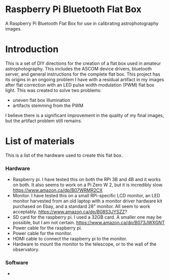 # Raspberry Pi Bluetooth Flat Box
A Raspberry Pi Bluetooth Flat Box for use in calibrating astrophotography images.

# Introduction
This is a set of DIY directions for the creation of a flat box used in amateur astrophotography. This includes the ASCOM device drivers, bluetooth server, and general instructions for the complete flat box. This project has its origins in an ongoing problem I have with a residual artifact in my images after flat correction with an LED pulse width modulation (PWM) flat box light. This was created to solve two problems:

* uneven flat box illumination
* artifacts stemming from the PWM

I believe there is a significant improvement in the quality of my final images, but the artifact problem still remains.

# List of materials
This is a list of the hardware used to create this flat box.

### Hardware
* Raspberry pi. I have tested this on both the RPi 3B and 4B and it works on both. It also seems to work on a Pi Zero W 2, but it is incredibly slow. https://www.amazon.ca/dp/B07WRMR2CX
* Monitor. I have tested this on a small RPi-specific LCD monitor, an LED monitor harvested from an old laptop with a monitor driver hardware kit purchased on Ebay, and a standard 28" monitor. All seem to work acceptably. https://www.amazon.ca/dp/B08S3JYSZZ?
* SD card for the raspberry pi. I used a 32GB card. A smaller one may be possible, but I am not certain. https://www.amazon.ca/dp/B073JWXGNT
* Power cable for the raspberry pi.
* Power cable for the monitor.
* HDMI cable to connect the raspberry pi to the monitor.
* Hardware to mount the monitor to the telescope, or to the wall of the observatory.

### Software
* 
